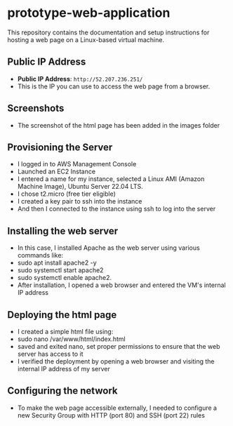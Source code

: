 # prototype-web-application

This repository contains the documentation and setup instructions for hosting a web page on a Linux-based virtual machine.

## Public IP Address
- **Public IP Address**: `http://52.207.236.251/`
- This is the IP you can use to access the web page from a browser.

## Screenshots
- The  screenshot of the html page has been added in the images folder

## Provisioning the Server
- I logged in to AWS Management Console
- Launched an EC2 Instance
- I entered a name for my instance, selected a Linux AMI (Amazon Machine Image), Ubuntu Server 22.04 LTS.
- I chose t2.micro (free tier eligible)
- I created a key pair to ssh into the instance
- And then I connected to the instance using ssh to log into the server

## Installing the web server
- In this case, I installed Apache as the web server using various commands like:
- sudo apt install apache2 -y
- sudo systemctl start apache2
- sudo systemctl enable apache2.
- After installation, I opened a web browser and entered the VM's internal IP address

## Deploying the html page
- I created a simple html file using:
- sudo nano /var/www/html/index.html
- saved and exited nano, set proper permissions to ensure that the web server has access to it
- I verified the deployment by opening a web browser and visiting the internal IP address of my server

## Configuring the network
- To make the web page accessible externally, I needed to configure a new Security Group with HTTP (port 80) and SSH (port 22) rules